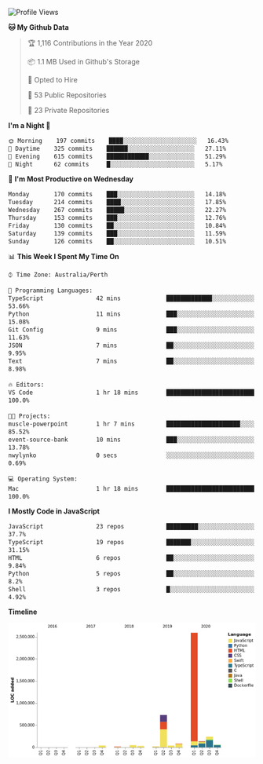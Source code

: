 <!--START_SECTION:waka-->
![Profile Views](http://img.shields.io/badge/Profile%20Views-0-blue)

**🐱 My Github Data** 

> 🏆 1,116 Contributions in the Year 2020
 > 
> 📦 1.1 MB Used in Github's Storage 
 > 
> 💼 Opted to Hire
 > 
> 📜 53 Public Repositories
 > 
> 🔑 23 Private Repositories 

**I'm a Night 🦉** 

```text
🌞 Morning    197 commits    ████░░░░░░░░░░░░░░░░░░░░░   16.43% 
🌆 Daytime    325 commits    ██████░░░░░░░░░░░░░░░░░░░   27.11% 
🌃 Evening    615 commits    ████████████░░░░░░░░░░░░░   51.29% 
🌙 Night      62 commits     █░░░░░░░░░░░░░░░░░░░░░░░░   5.17%

```
📅 **I'm Most Productive on Wednesday** 

```text
Monday       170 commits    ███░░░░░░░░░░░░░░░░░░░░░░   14.18% 
Tuesday      214 commits    ████░░░░░░░░░░░░░░░░░░░░░   17.85% 
Wednesday    267 commits    █████░░░░░░░░░░░░░░░░░░░░   22.27% 
Thursday     153 commits    ███░░░░░░░░░░░░░░░░░░░░░░   12.76% 
Friday       130 commits    ██░░░░░░░░░░░░░░░░░░░░░░░   10.84% 
Saturday     139 commits    ███░░░░░░░░░░░░░░░░░░░░░░   11.59% 
Sunday       126 commits    ██░░░░░░░░░░░░░░░░░░░░░░░   10.51%

```


📊 **This Week I Spent My Time On** 

```text
⌚︎ Time Zone: Australia/Perth

💬 Programming Languages: 
TypeScript               42 mins             █████████████░░░░░░░░░░░░   53.66% 
Python                   11 mins             ███░░░░░░░░░░░░░░░░░░░░░░   15.08% 
Git Config               9 mins              ███░░░░░░░░░░░░░░░░░░░░░░   11.63% 
JSON                     7 mins              ██░░░░░░░░░░░░░░░░░░░░░░░   9.95% 
Text                     7 mins              ██░░░░░░░░░░░░░░░░░░░░░░░   8.98%

🔥 Editors: 
VS Code                  1 hr 18 mins        █████████████████████████   100.0%

🐱‍💻 Projects: 
muscle-powerpoint        1 hr 7 mins         █████████████████████░░░░   85.52% 
event-source-bank        10 mins             ███░░░░░░░░░░░░░░░░░░░░░░   13.78% 
nwylynko                 0 secs              ░░░░░░░░░░░░░░░░░░░░░░░░░   0.69%

💻 Operating System: 
Mac                      1 hr 18 mins        █████████████████████████   100.0%

```

**I Mostly Code in JavaScript** 

```text
JavaScript               23 repos            █████████░░░░░░░░░░░░░░░░   37.7% 
TypeScript               19 repos            ███████░░░░░░░░░░░░░░░░░░   31.15% 
HTML                     6 repos             ██░░░░░░░░░░░░░░░░░░░░░░░   9.84% 
Python                   5 repos             ██░░░░░░░░░░░░░░░░░░░░░░░   8.2% 
Shell                    3 repos             █░░░░░░░░░░░░░░░░░░░░░░░░   4.92%

```


**Timeline**

![Chart not found](https://github.com/NWylynko/NWylynko/blob/master/charts/bar_graph.png) 


<!--END_SECTION:waka-->
